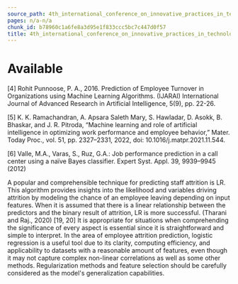 ```yaml
---
source_path: 4th_international_conference_on_innovative_practices_in_technology_and_managemen.md
pages: n/a-n/a
chunk_id: b78960c1a6fe8a3d95e1f833ccc5bc7c447d0f57
title: 4th_international_conference_on_innovative_practices_in_technology_and_managemen
---
```

# Available

[4] Rohit Punnoose, P. A., 2016. Prediction of Employee Turnover in Organizations using Machine Learning Algorithms. (IJARAI) International Journal of Advanced Research in Artificial Intelligence, 5(9), pp. 22-26.

[5] K. K. Ramachandran, A. Apsara Saleth Mary, S. Hawladar, D. Asokk, B. Bhaskar, and J. R. Pitroda, “Machine learning and role of artificial intelligence in optimizing work performance and employee behavior,” Mater. Today Proc., vol. 51, pp. 2327–2331, 2022, doi: 10.1016/j.matpr.2021.11.544.

[6] Valle, M.A., Varas, S., Ruz, G.A.: Job performance prediction in a call center using a naïve Bayes classifier. Expert Syst. Appl. 39, 9939–9945 (2012)

A popular and comprehensible technique for predicting staff attrition is LR. This algorithm provides insights into the likelihood and variables driving attrition by modeling the chance of an employee leaving depending on input features. When it is assumed that there is a linear relationship between the predictors and the binary result of attrition, LR is more successful. (Tharani and Raj., 2020) [19, 20] It is appropriate for situations when comprehending the significance of every aspect is essential since it is straightforward and simple to interpret. In the area of employee attrition prediction, logistic regression is a useful tool due to its clarity, computing efficiency, and applicability to datasets with a reasonable amount of features, even though it may not capture complex non-linear correlations as well as some other methods. Regularization methods and feature selection should be carefully considered as the model's generalization capabilities.
